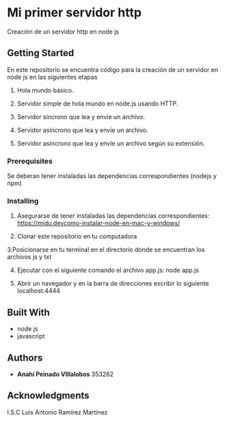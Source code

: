 # Mi primer servidor http

Creación de un servidor http en node js

## Getting Started

En este repositorio se encuentra código para la creación de un servidor en node js en las siguientes etapas

 1) Hola mundo básico.

 2) Servidor simple de hola mundo en node.js usando HTTP.

 3) Servidor síncrono que lea y envíe un archivo.

 4) Servidor asíncrono que lea y envíe un archivo.

 5) Servidor asíncrono que lea y envíe un archivo según su extensión.


### Prerequisites

Se deberan tener instaladas las dependencias correspondientes (nodejs y npm)

### Installing

1. Asegurarse de tener instaladas las dependencias correspondientes: https://midu.devcomo-instalar-node-en-mac-y-windows/

2. Clonar este repositorio en tu computadora 

3.Posicionarse en tu terminal en el directorio donde se encuentran los archivos js y txt

4. Ejecutar con el siguiente comando el archivo app.js:
    node app.js

5. Abrir un navegador y en la barra de direcciones escribir lo siguiente
    localhost:4444


## Built With

* node js
* javascript 


## Authors

* **Anahí Peinado VIllalobos** 353262

## Acknowledgments
I.S.C Luis Antonio Ramírez Martínez 
